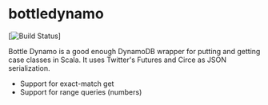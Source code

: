 # bottledynamo

[![Build Status](https://travis-ci.org/jpzk/bottledynamo.svg?branch=master)]

Bottle Dynamo is a good enough DynamoDB wrapper for putting and getting case classes in Scala. It uses Twitter's Futures and Circe as JSON serialization.

* Support for exact-match get
* Support for range queries (numbers)
